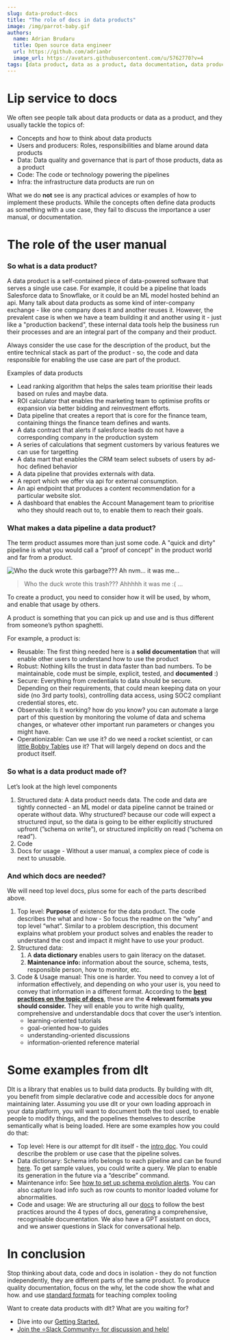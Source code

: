 ```yaml
---
slug: data-product-docs
title: "The role of docs in data products"
image: /img/parrot-baby.gif
authors:
  name: Adrian Brudaru
  title: Open source data engineer
  url: https://github.com/adrianbr
  image_url: https://avatars.githubusercontent.com/u/5762770?v=4
tags: [data product, data as a product, data documentation, data product documentation]
---
```



# Lip service to docs

We often see people talk about data products or data as a product, and they usually tackle the topics of:

- Concepts and how to think about data products
- Users and producers: Roles, responsibilities and blame around data products
- Data: Data quality and governance that is part of those products, data as a product
- Code: The code or technology powering the pipelines
- Infra: the infrastructure data products are run on

What we do **not** see is any practical advices or examples of how to implement these products.
While the concepts often define data products as something with a use case,
they fail to discuss the importance a user manual, or documentation.

# The role of the user manual

### So what is a data product?

A data product is a self-contained piece of data-powered software that serves a single use case. For example, it could be a pipeline that loads Salesforce data to Snowflake, or it could be an ML model hosted behind an api.
Many talk about data products as some kind of inter-company exchange - like one company does it and another reuses it.
However, the prevalent case is when we have a team building it and another using it - just like a "production backend", these internal data tools help the business run their processes and are an integral part of the company and their product.

Always consider the use case for the description of the product, but the entire technical stack as part of the product - so, the code and data responsible for enabling the use case are part of the product.

Examples of data products
- Lead ranking algorithm that helps the sales team prioritise their leads based on rules and maybe data.
- ROI calculator that enables the marketing team to optimise profits or expansion via better bidding and reinvestment efforts.
- Data pipeline that creates a report that is core for the finance team, containing things the finance team defines and wants.
- A data contract that alerts if salesforce leads do not have a corresponding company in the production system
- A series of calculations that segment customers by various features we can use for targetting
- A data mart that enables the CRM team select subsets of users by ad-hoc defined behavior
- A data pipeline that provides externals with data.
- A report which we offer via api for external consumption.
- An api endpoint that produces a content recommendation for a particular website slot.
- A dashboard that enables the Account Management team to prioritise who they should reach out to, to enable them to reach their goals.



### What makes a data pipeline a data product?

The term product assumes more than just some code.
A "quick and dirty" pipeline is what you would call a "proof of concept" in the product world and far from a product.

![Who the duck wrote this garbage??? Ah nvm… it was me…](/img/parrot-baby.gif)
>  Who the duck wrote this trash??? Ahhhhh it was me :( ...

To create a product, you need to consider how it will be used, by whom, and enable that usage by others.

A product is something that you can pick up and use and is thus different from someone’s python spaghetti.

For example, a product is:

- Reusable: The first thing needed here is a **solid documentation** that will enable other users to understand how to use the product
- Robust: Nothing kills the trust in data faster than bad numbers. To be maintainable, code must be simple, explicit, tested, and **documented** :)
- Secure: Everything from credentials to data should be secure. Depending on their requirements, that could mean keeping data on your side (no 3rd party tools), controlling data access, using SOC2 compliant credential stores, etc.
- Observable: Is it working? how do you know? you can automate a large part of this question by monitoring the volume of data and schema changes, or whatever other important run parameters or changes you might have.
- Operationizable: Can we use it? do we need a rocket scientist, or can [little Bobby Tables](https://xkcd.com/327/) use it? That will largely depend on docs and the product itself.

### So what is a data product made of?

Let’s look at the high level components

1. Structured data: A data product needs data. The code and data are tightly connected - an ML model or data pipeline cannot be trained or operate without data. Why structured? because our code will expect a structured input, so the data is going to be either explicitly structured upfront (”schema on write”), or structured implicitly on read  (”schema on read”).
2. Code
3. Docs for usage - Without a user manual, a complex piece of code is next to unusable.

### And which docs are needed?

We will need top level docs, plus some for each of the parts described above.

1. Top level: **Purpose** of existence for the data product. The code describes the what and how - So focus the readme on the “why” and top level “what”. Similar to a problem description, this document explains what problem your product solves and enables the reader to understand the cost and impact it might have to use your product.
2. Structured data:
    1. A **data dictionary** enables users to gain literacy on the dataset.
    2. **Maintenance info:** information about the source, schema, tests, responsible person, how to monitor, etc.
3. Code & Usage manual: This one is harder. You need to convey a lot of information effectively, and depending on who your user is, you need to convey that information in a different format. According to the **[best practices on the topic of docs](https://documentation.divio.com/introduction.html)**, these are the **4 relevant formats you should consider.** They will enable you to write high quality, comprehensive and understandable docs that cover the user’s intention.
    - learning-oriented tutorials
    - goal-oriented how-to guides
    - understanding-oriented discussions
    - information-oriented reference material

# Some examples from dlt

Dlt is a library that enables us to build data products. By building with dlt, you benefit from simple declarative code and accessible docs for anyone maintaining later.
Assuming you use dlt or your own loading approach in your data platform, you will want to document both the tool used, to enable people to modify things, and the popelines themselves to describe semantically what is being loaded.
Here are some examples how you could do that:

- Top level: Here is our attempt for dlt itself - the [intro doc](https://dlthub.com/docs/intro). You could describe the problem or use case that the pipeline solves.
- Data dictionary: Schema info belongs to each pipeline and can be found [here](https://dlthub.com/docs/blog/dlt-lineage-support). To get sample values, you could write a query. We plan to enable its generation in the future via a “describe” command.
- Maintenance info: See [how to set up schema evolution alerts](https://dlthub.com/docs/blog/schema-evolution#whether-you-are-aware-or-not-you-are-always-getting-structured-data-for-usage). You can also capture load info such as row counts to monitor loaded volume for abnormalities.
- Code and usage: We are structuring all our [docs](https://dlthub.com/docs/intro) to follow the best practices around the 4 types of docs, generating a comprehensive, recognisable documentation. We also have a GPT assistant on docs, and we answer questions in Slack for conversational help.

# In conclusion

Stop thinking about data, code and docs in isolation - they do not function independently, they are different parts of the same product. To produce quality documentation, focus on the why, let the code show the what and how. and use [standard formats](https://documentation.divio.com/introduction.html) for teaching complex tooling

Want to create data products with dlt? What are you waiting for?

- Dive into our [Getting Started.](https://dlthub.com/docs/getting-started)
- [Join the ⭐Slack Community⭐ for discussion and help!](https://join.slack.com/t/dlthub-community/shared_invite/zt-1slox199h-HAE7EQoXmstkP_bTqal65g)
